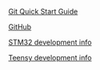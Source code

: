 [Git Quick Start Guide](git-quick-start)

[GitHub](github-tutorial)

[STM32 development info](stm32-mbed-info)

[Teensy development info](teensy-info)
